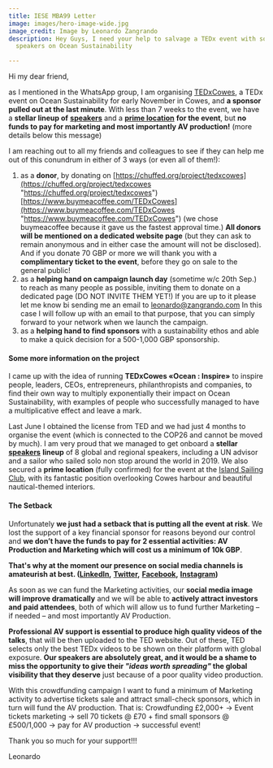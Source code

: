 ```yaml
---
title: IESE MBA99 Letter
image: images/hero-image-wide.jpg
image_credit: Image by Leonardo Zangrando
description: Hey Guys, I need your help to salvage a TEDx event with some powerful
  speakers on Ocean Sustainability

---
```

Hi my dear friend,

as I mentioned in the WhatsApp group, I am organising [TEDxCowes](https://TEDxCowes.com), a TEDx event on Ocean Sustainability for early November in Cowes, and **a sponsor pulled out at the last minute**. With less than 7 weeks to the event, we have a **stellar lineup of** [**speakers**](https://www.tedxcowes.com/#team) and a [**prime location**](https://islandsc.org.uk) **for the event**, but **no funds to pay for marketing and most importantly AV production!** (more details below this message)

I am reaching out to all my friends and colleagues to see if they can help me out of this conundrum in either of 3 ways (or even all of them!):

1. as a **donor**, by donating on [https://chuffed.org/project/tedxcowes](https://chuffed.org/project/tedxcowes "https://chuffed.org/project/tedxcowes") [https://www.buymeacoffee.com/TEDxCowes](https://www.buymeacoffee.com/TEDxCowes "https://www.buymeacoffee.com/TEDxCowes") (we chose buymeacoffee because it gave us the fastest approval time.) **All donors will be mentioned on a dedicated website page** (but they can ask to remain anonymous and in either case the amount will not be disclosed). And if you donate 70 GBP or more we will thank you with a **complimentary ticket to the event**, before they go on sale to the general public!
2. as a **helping hand on campaign launch day** (sometime w/c 20th Sep.) to reach as many people as possible, inviting them to donate on a dedicated page (DO NOT INVITE THEM YET!) If you are up to it please let me know bi sending me an email to [leonardo@zangrando.com](mailto:leonardo@zangrando.com) In this case I will follow up with an email to that purpose, that you can simply forward to your network when we launch the campaign.
3. as a **helping hand to find sponsors** with a sustainability ethos and able to make a quick decision for a 500-1,000 GBP sponsorship.

#### Some more information on the project

I came up with the idea of running **TEDxCowes «Ocean : Inspire»** to inspire people, leaders, CEOs, entrepreneurs, philanthropists and companies, to find their own way to multiply exponentially their impact on Ocean Sustainability, with examples of people who successfully managed to have a multiplicative effect and leave a mark.

Last June I obtained the license from TED and we had just 4 months to organise the event (which is connected to the COP26 and cannot be moved by much). I am very proud that we managed to get onboard a **stellar** [**speakers**](https://www.tedxcowes.com/#team) **lineup** of 8 global and regional speakers, including a UN advisor and a sailor who sailed solo non stop around the world in 2019. We also secured a **prime location** (fully confirmed) for the event at the [Island Sailing Club](https://islandsc.org.uk), with its fantastic position overlooking Cowes harbour and beautiful nautical-themed interiors.

#### The Setback

Unfortunately **we just had a setback that is putting all the event at risk**. We lost the support of a key financial sponsor for reasons beyond our control and **we don’t have the funds to pay for 2 essential activities: AV Production and Marketing which will cost us a minimum of 10k GBP**.  
  
**That's why at the moment our presence on social media channels is amateurish at best. (**[**LinkedIn**](https://www.linkedin.com/company/tedxcowes/)**,** [**Twitter**](https://twitter.com/TEDxCowes)**,** [**Facebook**](https://facebook.com/TEDxCowes)**,** [**Instagram**](https://instagram.com/TEDxCowes)**)**

As soon as we can fund the Marketing activities, our **social media image will improve dramatically** and we will be able to **actively attract investors and paid attendees**, both of which will allow us to fund further Marketing – if needed – and most importantly AV Production.

**Professional AV support is essential to produce high quality videos of the talks**, that will be then uploaded to the TED website. Out of these, TED selects only the best TEDx videos to be shown on their platform with global exposure. **Our speakers are absolutely great, and it would be a shame to miss the opportunity to give their _"ideas worth spreading"_ the global visibility that they deserve** just because of a poor quality video production.

With this crowdfunding campaign I want to fund a minimum of Marketing activity to advertise tickets sale and attract small-check sponsors, which in turn will fund the AV production. That is: Crowdfunding £2,000+ -> Event tickets marketing -> sell 70 tickets @ £70 + find small sponsors @ £500/1,000 -> pay for AV production -> successful event!

Thank you so much for your support!!!

Leonardo